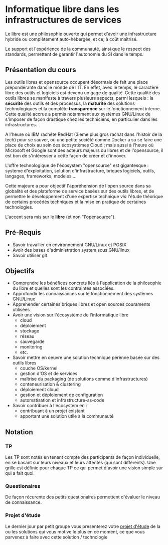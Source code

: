 # Informatique libre dans les infrastructures de services

Le libre est une philosophie ouverte qui permet d'avoir une infrastructure hybride ou complètement auto-hébergée, et ce, à coût maîtrisé.

Le support et l'expérience de la communauté, ainsi que le respect des standards, permettent de garantir l'autonomie du SI dans le temps.

## Présentation du cours

Les outils libres et opensource occupent désormais de fait une place prépondérante dans le monde de l'IT. En effet, avec le temps, le caractère libre des outils et logiciels est devenu un gage de qualité. Cette qualité des outils libres se manifeste à travers plusieurs aspects, parmi lesquels : la **sécurité** des outils et des processus, la **maturité** des solutions technologiques et la complète **transparence** sur le fonctionnement interne.
Cette qualité accrue a permis notamment aux systèmes GNU/Linux de s'imposer de façon drastique chez les techniciens, en particulier dans les infrastructures.

A l'heure où IBM rachête RedHat (3ieme plus gros rachat dans l'histoir de la tech) pour se sauver, où une petite société comme Docker a su se faire une place de choix au sein des écosystèmes Cloud ; mais aussi à l'heure où Microsoft et Google sont des acteurs majeurs du libres et de l'opensource, il est bon de s'intéresser à cette façon de créer et d'innover.

L'offre technologique de l'écosystem "opensource" est gigantesque : systeme d'exploitation, solution d'infrastructure, briques logiciels, outils, langages, frameworks, modeles....

Cette majeure a pour objectif l'appréhension de l'open source dans sa globalité et des plateforme de service basées sur des outils libres, et de permettre le développement d'une expertise technique *via* l'étude théorique de certains procédés techniques et la mise en pratique de certaines technologies.

L'accent sera mis sur le **libre** (et non "l'opensource").

## Pré-Requis

* Savoir travailler en environnement GNU/Linux et POSIX
* Avoir des bases d'administration system sous GNU/linux
* Savoir utiliser git

## Objectifs

* Comprendre les bénéfices concrets liés à l'application de la philosophie du libre et quelles sont les contraintes associées.
* Approfondir les connaissances sur le fonctionnement des systèmes GNU/Linux
* Apprehender certaines briques libres et open sources couraments utilisées
* Avoir une vision sur l'écosystème de l'informatique libre
  * cloud
  * déploiement
  * stockage
  * réseau
  * sauvegarde
  * monitoring
  * etc.
* Savoir mettre en oeuvre une solution technique pérènne basée sur des outils libres
  * couche OS/kernel
  * gestion d'OS et de services
  * maîtrise du packaging (de solutions comme d'infrastructures)
  * conteneurisation & clustering
  * déploiement cloud
  * gestion et déploiement de configuration
  * automatisation et infrastructure-as-code
* Savoir contribuer à l'écosystem en :
  * contribuant à un projet existant
  * apportant une solution utile à la communauté

## Notation

### TP

Les TP sont notés en tenant compte des participants de façon individuelle, en se basant sur leurs niveaux et leurs attentes (qui sont différents).
Une grille est définie pour chaque TP ce qui permet d'avoir une vision simple sur qui a fait quoi.

### Questionaires

De façon récurente des petits questionaires permettent d'évaluer le niveau de connaissance.

### Projet d'étude

Le dernier jour par petit groupe vous presenterez votre [projet d'étude](./majeure/projet-etude.md) de la ou les solutions qui vous motive le plus en ce moment, ce que vous parvenez à faire avec cette solution / technologie
